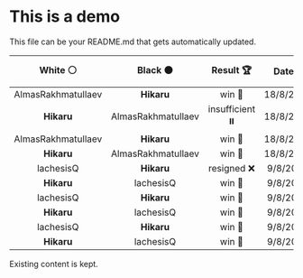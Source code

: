 # This is a demo

This file can be your README.md that gets automatically updated.

<!--START_SECTION:chessStats-->
<!-- Automatically generated with https://github.com/Balastrong/chess-stats-action -->

| White ⚪ | Black ⚫ | Result 🏆 | Date 📅 | Position 🗺️ |
|:---:|:---:|:---:|:---:|:---:|
| AlmasRakhmatullaev | **Hikaru** | win 🥇 | 18/8/2024 | <a href="http://www.ee.unb.ca/cgi-bin/tervo/fen.pl?select=3k4/ppp1bp1p/8/1q3N2/4QP2/P1Br1K2/1P3R1P/6r1 w - -">Link</a> |
| **Hikaru** | AlmasRakhmatullaev | insufficient ⏸️ | 18/8/2024 | <a href="http://www.ee.unb.ca/cgi-bin/tervo/fen.pl?select=8/8/8/k7/8/8/2K5/8 w - -">Link</a> |
| AlmasRakhmatullaev | **Hikaru** | win 🥇 | 18/8/2024 | <a href="http://www.ee.unb.ca/cgi-bin/tervo/fen.pl?select=1r4k1/2RBBppb/p1N1p2p/1p6/4n1PP/P6Q/1P3q2/6K1 w - -">Link</a> |
| **Hikaru** | AlmasRakhmatullaev | win 🥇 | 18/8/2024 | <a href="http://www.ee.unb.ca/cgi-bin/tervo/fen.pl?select=r7/P3k3/5p2/1Np1p3/2N2P2/4K1Pp/7P/8 b - -">Link</a> |
| lachesisQ | **Hikaru** | resigned ❌ | 9/8/2024 | <a href="http://www.ee.unb.ca/cgi-bin/tervo/fen.pl?select=8/2R5/8/1pk4P/8/7K/8/2b5 b - -">Link</a> |
| **Hikaru** | lachesisQ | win 🥇 | 9/8/2024 | <a href="http://www.ee.unb.ca/cgi-bin/tervo/fen.pl?select=8/8/3k2p1/5p2/2K2P1p/2P4P/5P2/8 b - -">Link</a> |
| lachesisQ | **Hikaru** | win 🥇 | 9/8/2024 | <a href="http://www.ee.unb.ca/cgi-bin/tervo/fen.pl?select=8/8/1p6/pN6/Pkp5/6Kp/8/8 w - -">Link</a> |
| **Hikaru** | lachesisQ | win 🥇 | 9/8/2024 | <a href="http://www.ee.unb.ca/cgi-bin/tervo/fen.pl?select=8/5R2/4p1pk/6N1/6P1/4P3/Pr3PK1/4b3 w - -">Link</a> |
| lachesisQ | **Hikaru** | win 🥇 | 9/8/2024 | <a href="http://www.ee.unb.ca/cgi-bin/tervo/fen.pl?select=5r1k/p2R2Rp/1p4p1/2p5/6P1/P6P/KPP5/5q2 b - -">Link</a> |
| **Hikaru** | lachesisQ | win 🥇 | 9/8/2024 | <a href="http://www.ee.unb.ca/cgi-bin/tervo/fen.pl?select=6k1/7p/2P1p1p1/4P3/1p6/1P2r1pP/8/2R3K1 b - -">Link</a> |

<!--END_SECTION:chessStats-->

Existing content is kept.
